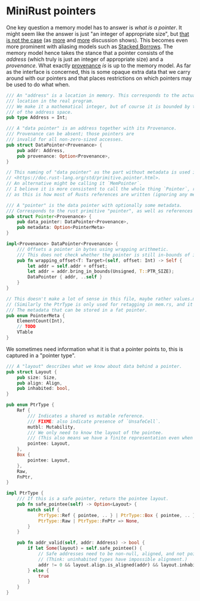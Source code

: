 # MiniRust pointers

One key question a memory model has to answer is *what is a pointer*.
It might seem like the answer is just "an integer of appropriate size", but [that is not the case][pointers-complicated] (as [more][pointers-complicated-2] and [more][pointers-complicated-3] discussion shows).
This becomes even more prominent with aliasing models such as [Stacked Borrows].
The memory model hence takes the stance that a pointer consists of the *address* (which truly is just an integer of appropriate size) and a *provenance*.
What exactly [provenance] *is* is up to the memory model.
As far as the interface is concerned, this is some opaque extra data that we carry around with our pointers and that places restrictions on which pointers may be used to do what when.

[pointers-complicated]: https://www.ralfj.de/blog/2018/07/24/pointers-and-bytes.html
[pointers-complicated-2]: https://www.ralfj.de/blog/2020/12/14/provenance.html
[pointers-complicated-3]: https://www.ralfj.de/blog/2022/04/11/provenance-exposed.html
[provenance]: https://github.com/rust-lang/unsafe-code-guidelines/blob/master/reference/src/glossary.md#pointer-provenance
[Stacked Borrows]: https://github.com/rust-lang/unsafe-code-guidelines/blob/master/wip/stacked-borrows.md

```rust
/// An "address" is a location in memory. This corresponds to the actual
/// location in the real program.
/// We make it a mathematical integer, but of course it is bounded by the size
/// of the address space.
pub type Address = Int;

/// A "data pointer" is an address together with its Provenance.
/// Provenance can be absent; those pointers are
/// invalid for all non-zero-sized accesses.
pub struct DataPointer<Provenance> {
    pub addr: Address,
    pub provenance: Option<Provenance>,
}

// This naming of "data pointer" as the part without metadata is used in the docs at:
// <https://doc.rust-lang.org/std/primitive.pointer.html>.
// An alternative might be calling it `MemPointer`.
// I believe it is more consistent to call the whole thing `Pointer`, rather than just the data part,
// as this is how most of Rusts references are written (ignoring any metadata fields).

/// A "pointer" is the data pointer with optionally some metadata.
/// Corresponds to the rust primitive "pointer", as well as references and boxes.
pub struct Pointer<Provenance> {
    pub data_pointer: DataPointer<Provenance>,
    pub metadata: Option<PointerMeta>
}

impl<Provenance> DataPointer<Provenance> {
    /// Offsets a pointer in bytes using wrapping arithmetic.
    /// This does not check whether the pointer is still in-bounds of its allocation.
    pub fn wrapping_offset<T: Target>(self, offset: Int) -> Self {
        let addr = self.addr + offset;
        let addr = addr.bring_in_bounds(Unsigned, T::PTR_SIZE);
        DataPointer { addr, ..self }
    }
}
```

```rust
// This doesn't make a lot of sense in this file, maybe rather values.md.
// (Similarly the PtrType is only used for retagging in mem.rs, and it felt out of place when reading ?)
/// The metadata that can be stored in a fat pointer.
pub enum PointerMeta {
    ElementCount(Int),
    // TODO
    VTable
}
```


We sometimes need information what it is that a pointer points to, this is captured in a "pointer type".

```rust
/// A "layout" describes what we know about data behind a pointer.
pub struct Layout {
    pub size: Size,
    pub align: Align,
    pub inhabited: bool,
}

pub enum PtrType {
    Ref {
        /// Indicates a shared vs mutable reference.
        /// FIXME: also indicate presence of `UnsafeCell`.
        mutbl: Mutability,
        /// We only need to know the layout of the pointee.
        /// (This also means we have a finite representation even when the Rust type is recursive.)
        pointee: Layout,
    },
    Box {
        pointee: Layout,
    },
    Raw,
    FnPtr,
}

impl PtrType {
    /// If this is a safe pointer, return the pointee layout.
    pub fn safe_pointee(self) -> Option<Layout> {
        match self {
            PtrType::Ref { pointee, .. } | PtrType::Box { pointee, .. } => Some(pointee),
            PtrType::Raw | PtrType::FnPtr => None,
        }
    }

    pub fn addr_valid(self, addr: Address) -> bool {
        if let Some(layout) = self.safe_pointee() {
            // Safe addresses need to be non-null, aligned, and not point to an uninhabited type.
            // (Think: uninhabited types have impossible alignment.)
            addr != 0 && layout.align.is_aligned(addr) && layout.inhabited
        } else {
            true
        }
    }
}
```
